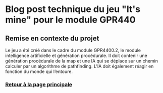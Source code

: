 # Blog post technique du jeu "It's mine" pour le module GPR440

## Remise en contexte du projet
Le jeu a été créé dans le cadre du module GPR4400.2, le module intelligence artificielle et génération procédurale.
Il doit contenir une génération procédurale de la map et une IA qui se déplace sur un chemin calculer par un algorithme de pathfinding. L’IA doit également réagir en fonction du monde qui l’entoure.


### [Retour à la page principale](https://worgaros.github.io/)
